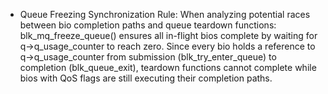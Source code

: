 - Queue Freezing Synchronization Rule: When analyzing potential races between
  bio completion paths and queue teardown functions: blk_mq_freeze_queue()
  ensures all in-flight bios complete by waiting for q->q_usage_counter to
  reach zero. Since every bio holds a reference to q->q_usage_counter from
  submission (blk_try_enter_queue) to completion (blk_queue_exit), teardown
  functions cannot complete while bios with QoS flags are still executing their
  completion paths.
